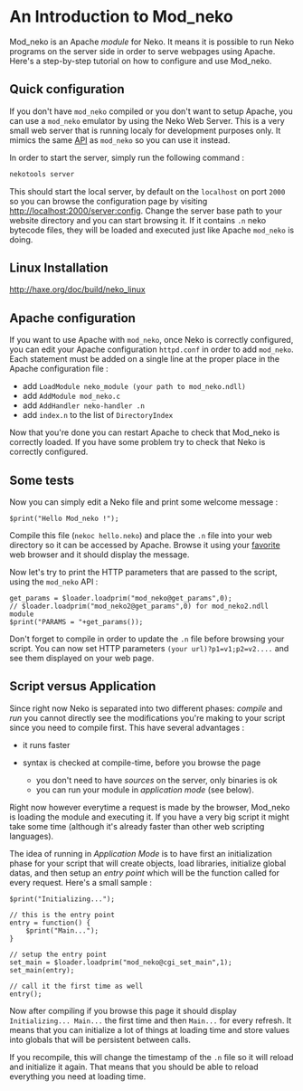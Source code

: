 # An Introduction to Mod_neko

Mod_neko is an Apache *module* for Neko. It means it is possible to run Neko programs on the server side in order to serve webpages using Apache. Here's a step-by-step tutorial on how to configure and use Mod_neko.

## Quick configuration

If you don't have `mod_neko` compiled or you don't want to setup Apache, you can use a `mod_neko` emulator by using the Neko Web Server. This is a very small web server that is running localy for development purposes only. It mimics the same [API](doc/view:cgi) as `mod_neko` so you can use it instead.

In order to start the server, simply run the following command :

```bash
nekotools server
```

This should start the local server, by default on the `localhost` on port `2000` so you can browse the configuration page by visiting <http://localhost:2000/server:config>. Change the server base path to your website directory and you can start browsing it. If it contains `.n` neko bytecode files, they will be loaded and executed just like Apache `mod_neko` is doing.


## Linux Installation

<http://haxe.org/doc/build/neko_linux>

## Apache configuration

If you want to use Apache with `mod_neko`, once Neko is correctly configured, you can edit your Apache configuration `httpd.conf` in order to add `mod_neko`. Each statement must be added on a single line at the proper place in the Apache configuration file :


- add `LoadModule neko_module (your path to mod_neko.ndll)`
- add `AddModule mod_neko.c`
- add `AddHandler neko-handler .n`
- add `index.n` to the list of `DirectoryIndex`

Now that you're done you can restart Apache to check that Mod_neko is correctly loaded. If you have some problem try to check that Neko is correctly configured.



## Some tests

Now you can simply edit a Neko file and print some welcome message :

```neko
$print("Hello Mod_neko !");
```

Compile this file (`nekoc hello.neko`) and place the `.n` file into your web directory so it can be accessed by Apache. Browse it using your [favorite](http://www.getfirefox.com) web browser and it should display the message.

Now let's try to print the HTTP parameters that are passed to the script, using the `mod_neko` API :

```neko
get_params = $loader.loadprim("mod_neko@get_params",0);
// $loader.loadprim("mod_neko2@get_params",0) for mod_neko2.ndll module
$print("PARAMS = "+get_params());
```

Don't forget to compile in order to update the `.n` file before browsing your script. You can now set HTTP parameters `(your url)?p1=v1;p2=v2....` and see them displayed on your web page.


## Script versus Application

Since right now Neko is separated into two different phases: *compile* and *run* you cannot directly see the modifications you're making to your script since you need to compile first. This have several advantages :

- it runs faster

- syntax is checked at compile-time, before you browse the page

	- you don't need to have *sources* on the server, only binaries is ok
	- you can run your module in *application mode* (see below).

Right now however everytime a request is made by the browser, Mod_neko is loading the module and executing it. If you have a very big script it might take some time (although it's already faster than other web scripting languages).

The idea of running in *Application Mode* is to have first an initialization phase for your script that will create objects, load libraries, initialize global datas, and then setup an *entry point* which will be the function called for every request. Here's a small sample :

```neko
$print("Initializing...");

// this is the entry point
entry = function() {
	$print("Main...");
}

// setup the entry point
set_main = $loader.loadprim("mod_neko@cgi_set_main",1);
set_main(entry);

// call it the first time as well
entry();
```

Now after compiling if you browse this page it should display `Initializing... Main...` the first time and then `Main...` for every refresh. It means that you can initialize a lot of things at loading time and store values into globals that will be persistent between calls.

If you recompile, this will change the timestamp of the `.n` file so it will reload and initialize it again. That means that you should be able to reload everything you need at loading time.
